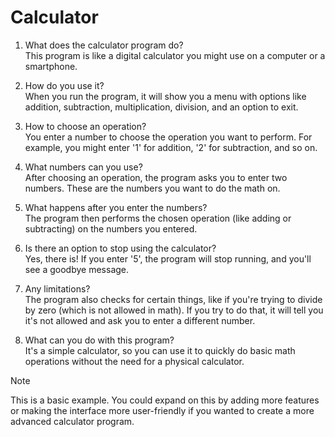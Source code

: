 # Calculator

1. What does the calculator program do?<br>
This program is like a digital calculator you might use on a computer or a smartphone.

2. How do you use it?<br>
When you run the program, it will show you a menu with options like addition, subtraction, multiplication, division, and an option to exit.

3. How to choose an operation?<br>
You enter a number to choose the operation you want to perform. For example, you might enter '1' for addition, '2' for subtraction, and so on.

4. What numbers can you use?<br>
After choosing an operation, the program asks you to enter two numbers. These are the numbers you want to do the math on.

5. What happens after you enter the numbers?<br>
The program then performs the chosen operation (like adding or subtracting) on the numbers you entered.

6. Is there an option to stop using the calculator?<br>
Yes, there is! If you enter '5', the program will stop running, and you'll see a goodbye message.

7. Any limitations?<br>
The program also checks for certain things, like if you're trying to divide by zero (which is not allowed in math). If you try to do that, it will tell you it's not allowed and ask you to enter a different number.

8. What can you do with this program?<br>
It's a simple calculator, so you can use it to quickly do basic math operations without the need for a physical calculator.

> [!NOTE]
> This is a basic example. You could expand on this by adding more features or making the interface more user-friendly if you wanted to create a more advanced calculator program.
